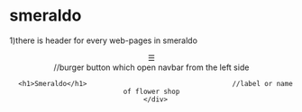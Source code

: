# smeraldo

1)there is header for every web-pages in smeraldo

<header class="position-fixed header" >
      <div class="row">
      <div class="open" onclick="openNav()">&#9776;</div>  //burger button which open navbar from  the left side
      
      <h1>Smeraldo</h1>                                    //label or name of flower shop
      </div>
</header>
